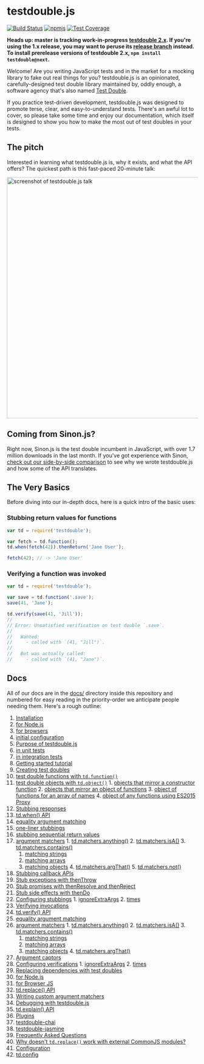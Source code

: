 # testdouble.js

[![Build Status](https://secure.travis-ci.org/testdouble/testdouble.js.svg)](http://travis-ci.org/testdouble/testdouble.js) [![npmjs](https://img.shields.io/badge/npm-testdouble-red.svg)](https://www.npmjs.com/package/testdouble)
[![Test Coverage](https://codeclimate.com/github/testdouble/testdouble.js/badges/coverage.svg)](https://codeclimate.com/github/testdouble/testdouble.js/coverage)

**Heads up: master is tracking work-in-progress [testdouble
2.x](https://github.com/testdouble/testdouble.js/projects/1). If you're using
the 1.x release, you may want to peruse its [release
branch](https://github.com/testdouble/testdouble.js/tree/release-1.x) instead.
To install prerelease versions of testdouble 2.x, `npm install
testdouble@next`.**

Welcome! Are you writing JavaScript tests and in the market for a mocking library to
fake out real things for you? testdouble.js is an opinionated, carefully-designed
test double library maintained by, oddly enough, a software agency that's also
named [Test Double](http://testdouble.com).

If you practice test-driven development, testdouble.js was designed to promote
terse, clear, and easy-to-understand tests. There's an awful lot to cover, so
please take some time and enjoy our documentation, which itself is designed to
show you how to make the most out of test doubles in your tests.

## The pitch

Interested in learning what testdouble.js is, why it exists, and what the API
offers? The quickest path is this fast-paced 20-minute talk:

[<img width="633" alt="screenshot of testdouble.js talk" src="https://cloud.githubusercontent.com/assets/79303/16356401/1a9d7ffc-3aa4-11e6-833f-9d6094547297.png">
](https://vimeo.com/169413322)

## Coming from Sinon.js?

Right now, Sinon.js is the test double incumbent in JavaScript, with over 1.7
million downloads in the last month. If you've got experience with Sinon, [check
out our side-by-side
comparison](http://blog.testdouble.com/posts/2016-03-13-testdouble-vs-sinon.html)
to see why we wrote testdouble.js and how some of the API translates.

## The Very Basics

Before diving into our in-depth docs, here is a quick intro of the basic uses:

### Stubbing return values for functions

```js
var td = require('testdouble');

var fetch = td.function();
td.when(fetch(42)).thenReturn('Jane User');

fetch(42); // -> 'Jane User'
```

### Verifying a function was invoked

```js
var td = require('testdouble');

var save = td.function('.save');
save(41, 'Jane');

td.verify(save(41, 'Jill'));
//
// Error: Unsatisfied verification on test double `.save`.
//
//   Wanted:
//     - called with `(41, "Jill")`.
//
//   But was actually called:
//     - called with `(41, "Jane")`.
```

## Docs

All of our docs are in the [docs/](docs/) directory inside this repository and
numbered for easy reading in the priority-order we anticipate people needing them.
Here's a rough outline:

1. [Installation](docs/1-installation.md#installing-testdoublejs)
  1. [for Node.js](docs/1-installation.md#for-use-in-nodejs-or-browserify)
  2. [for browsers](docs/1-installation.md#for-use-in-browsers)
  3. [initial configuration](docs/1-installation.md#configuring-testdoublejs-setting-up-in-your-test-suite)
2. [Purpose of testdouble.js](docs/2-howto-purpose.md#background)
  1. [in unit tests](docs/2-howto-purpose.md#test-doubles-and-unit-tests)
  2. [in integration tests](docs/2-howto-purpose.md#test-doubles-and-integration-tests)
3. [Getting started tutorial](docs/3-getting-started.md#getting-started)
4. [Creating test doubles](docs/4-creating-test-doubles.md#creating-test-doubles)
  1. [test double functions with `td.function()`](docs/4-creating-test-doubles.md#tdfunctionname)
  2. [test double objects with `td.object()`](docs/4-creating-test-doubles.md#tdobject)
    1. [objects that mirror a constructor function](docs/4-creating-test-doubles.md#objectsomeconstructorfunction)
    2. [objects that mirror an object of functions](docs/4-creating-test-doubles.md#objectsomeobjectwithfunctions)
    3. [object of functions for an array of names](docs/4-creating-test-doubles.md#objectfunctionnames)
    4. [object of any functions using ES2015 Proxy](docs/4-creating-test-doubles.md#objectobjectname)
5. [Stubbing responses](docs/5-stubbing-results.md#stubbing-behavior)
  1. [td.when() API](docs/5-stubbing-results.md#tdwhen)
  2. [equality argument matching](docs/5-stubbing-results.md#simple-precise-argument-stubbing)
  3. [one-liner stubbings](docs/5-stubbing-results.md#one-liner-stubbings)
  4. [stubbing sequential return values](docs/5-stubbing-results.md#stubbing-sequential-return-values)
  5. [argument matchers](docs/5-stubbing-results.md#loosening-stubbings-with-argument-matchers)
    1. [td.matchers.anything()](docs/5-stubbing-results.md#tdmatchersanything)
    2. [td.matchers.isA()](docs/5-stubbing-results.md#tdmatchersisa)
    3. [td.matchers.contains()](docs/5-stubbing-results.md#tdmatcherscontains)
      1. [matching strings](docs/5-stubbing-results.md#strings)
      2. [matching arrays](docs/5-stubbing-results.md#arrays)
      3. [matching objects](docs/5-stubbing-results.md#objects)
    4. [td.matchers.argThat()](docs/5-stubbing-results.md#tdmatchersargthat)
    5. [td.matchers.not()](docs/5-stubbing-results.md#tdmatchersnot)
  6. [Stubbing callback APIs](docs/5-stubbing-results.md#stubbing-callback-apis)
  7. [Stub exceptions with thenThrow](docs/5-stubbing-results.md#stub-exceptions-with-thenthrow)
  8. [Stub promises with thenResolve and thenReject](docs/5-stubbing-results.md#stub-promises-with-thenresolve-and-thenreject)
  9. [Stub side effects with thenDo](docs/5-stubbing-results.md#stub-side-effects-with-thendo)
  10. [Configuring stubbings](docs/5-stubbing-results.md#configuring-stubbings)
    1. [ignoreExtraArgs](docs/5-stubbing-results.md#ignoreextraargs)
    2. [times](docs/5-stubbing-results.md#times)
6. [Verifying invocations](docs/6-verifying-invocations.md#verifying-interactions)
  1. [td.verify() API](docs/6-verifying-invocations.md#tdverify)
  2. [equality argument matching](docs/6-verifying-invocations.md#arguments)
  3. [argument matchers](docs/6-verifying-invocations.md#relaxing-verifications-with-argument-matchers)
    1. [td.matchers.anything()](docs/6-verifying-invocations.md#tdmatchersanything)
    2. [td.matchers.isA()](docs/6-verifying-invocations.md#tdmatchersisa)
    3. [td.matchers.contains()](docs/6-verifying-invocations.md#tdmatcherscontains)
      1. [matching strings](docs/6-verifying-invocations.md#strings)
      2. [matching arrays](docs/6-verifying-invocations.md#arrays)
      3. [matching objects](docs/6-verifying-invocations.md#objects)
    4. [td.matchers.argThat()](docs/6-verifying-invocations.md#tdmatchersargthat)
  4. [Argument captors](docs/6-verifying-invocations.md#multi-phase-assertions-with-argument-captors)
  5. [Configuring verifications](docs/6-verifying-invocations.md#configuring-verifications)
    1. [ignoreExtraArgs](docs/6-verifying-invocations.md#ignoreextraargs)
    2. [times](docs/6-verifying-invocations.md#times)
7. [Replacing dependencies with test doubles](docs/7-replacing-dependencies.md#replacing-real-dependencies-with-test-doubles)
  1. [for Node.js](docs/7-replacing-dependencies.md#nodejs)
  2. [for Browser JS](docs/7-replacing-dependencies.md#browser)
  3. [td.replace() API](docs/7-replacing-dependencies.md#testdoublereplace-api)
8. [Writing custom argument matchers](docs/8-custom-matchers.md#custom-argument-matchers)
9. [Debugging with testdouble.js](docs/9-debugging.md#debugging-with-testdoublejs)
  1. [td.explain() API](docs/9-debugging.md#tdexplainsometestdouble)
10. [Plugins](docs/A-plugins.md#plugins)
  1. [testdouble-chai](https://github.com/basecase/testdouble-chai)
  2. [testdouble-jasmine](https://github.com/BrianGenisio/testdouble-jasmine)
11. [Frequently Asked Questions](docs/B-frequently-asked-questions.md#frequently-asked-questions)
  1. [Why doesn't `td.replace()` work with external CommonJS modules?](docs/B-frequently-asked-questions.md#why-doesnt-tdreplace-work-with-external-commonjs-modules)
12. [Configuration](docs/C-configuration.md)
  1. [td.config](docs/C-configuration.md#tdconfig)
